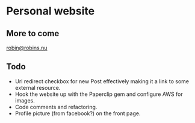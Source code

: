 # Personal website #

## More to come ##

<robin@robins.nu>

## Todo ##
* Url redirect checkbox for new Post effectively making it a link to some external resource.
* Hook the website up with the Paperclip gem and configure AWS for images.
* Code comments and refactoring.
* Profile picture (from facebook?) on the front page.